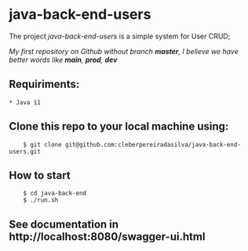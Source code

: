 
# java-back-end-users

The project *java-back-end-users* is a simple system for User CRUD;

*My first repository on Github without branch **master**, I believe we have better words like **main**, **prod**, **dev***

## Requiriments:
    * Java 11


## Clone this repo to your local machine using:
```
	$ git clone git@github.com:cleberpereiradasilva/java-back-end-users.git
```

## How to start
```
	$ cd java-back-end
	$ ./run.sh

```


## See documentation in http://localhost:8080/swagger-ui.html
